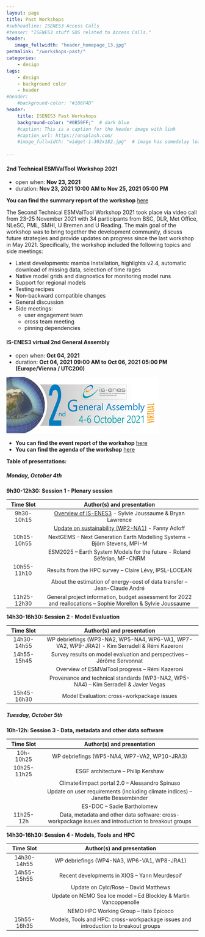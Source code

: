```yaml
---
layout: page
title: Past Workshops
#subheadline: ISENES3 Access Calls
#teaser: "ISENES3 stuff SOS related to Access Calls."
header:
   image_fullwidth: "header_homepage_13.jpg"
permalink: "/workshops-past/"
categories:
    - design
tags:
    - design
    - background color
    - header
#header:
    #background-color: "#186F4D"
header:
    title: ISENES3 Past Workshops
    background-color: "#0B59FF;"  # dark blue
    #caption: This is a caption for the header image with link
    #caption_url: https://unsplash.com/
    #image_fullwidth: "widget-1-302x182.jpg"  # image has somedelay loading

---
```


#### <a name="esmv1"></a>2nd Technical ESMValTool Workshop 2021
- open when: **Nov 23, 2021**
- duration: **Nov 23, 2021 10:00 AM to Nov 25, 2021 05:00 PM**

**You can find the summary report of the workshop** [here](https://raw.githubusercontent.com/valeriupredoi/valeriupredoi.github.io/master/pdf_documents/Summary_ESMValTool_Workshop_Nov_2021.pdf)

The Second Technical ESMValTool Workshop 2021 took place via video call from 23-25 November 2021 with 34 participants from BSC, DLR, Met Office, NLeSC, PML, SMHI, U Bremen and U Reading. The main goal of the workshop was to bring together the development community, discuss future strategies and provide updates on progress since the last workshop in May 2021. Specifically, the workshop included the following topics and side meetings:

- Latest developments: mamba Installation, highlights v2.4, automatic download of missing data, selection of time rages
- Native model grids and diagnostics for monitoring model runs
- Support for regional models
- Testing recipes
- Non-backward compatible changes
- General discussion
- Side meetings:
  - user engagement team
  - cross team meeting
  - pinning dependencies



#### <a name="isenes3ga"></a>IS-ENES3 virtual 2nd General Assembly
- open when: **Oct 04, 2021**
- duration: **Oct 04, 2021 09:00 AM to Oct 06, 2021 05:00 PM (Europe/Vienna / UTC200)**

![isenes3GA](../images/isenes3GA-2021.png)

- **You can find the event report of the workshop** [here](https://raw.githubusercontent.com/valeriupredoi/valeriupredoi.github.io/master/pdf_documents/IS-ENES3_M1.4.pdf)
- **You can find the agenda of the workshop** [here](https://raw.githubusercontent.com/valeriupredoi/valeriupredoi.github.io/master/pdf_documents/Agenda_IS-ENES3_Virtual_GA2_v4.pdf)

**Table of presentations:**

##### Monday, October 4th
**9h30-12h30: Session 1 - Plenary session**

Time Slot | Author(s) and presentation
:--------:|:--------------------------:
9h30-10h15 | [Overview of IS-ENES3](https://raw.githubusercontent.com/valeriupredoi/valeriupredoi.github.io/master/pdf_documents/IS-ENES3_GA2_overview_v2.pdf) - Sylvie Joussaume & Bryan Lawrence
           | [Update on sustainability (WP2-NA1)](https://raw.githubusercontent.com/valeriupredoi/valeriupredoi.github.io/master/pdf_documents/IS-ENES_GA2_WP2-NA1_sustain.pdf) - Fanny Adloff
10h15-10h55 | NextGEMS – Next Generation Earth Modelling Systems - Björn Stevens, MPI-M
            | ESM2025 – Earth System Models for the future - Roland Séférian, MF-CNRM
10h55-11h10 | Results from the HPC survey – Claire Lévy, IPSL-LOCEAN
            | About the estimation of energy-cost of data transfer – Jean-Claude André
11h25-12h30 | General project information, budget assessment for 2022 and reallocations – Sophie Morellon & Sylvie Joussaume

**14h30-16h30: Session 2 - Model Evaluation**

Time Slot | Author(s) and presentation
:--------:|:--------------------------:
14h30-14h55 | WP debriefings (WP3-NA2, WP5-NA4, WP6-VA1, WP7-VA2, WP9-JRA2) - Kim Serradell & Rémi Kazeroni
14h55-15h45 | Survey results on model evaluation and perspectives – Jérôme Servonnat
            | Overview of ESMValTool progress – Rémi Kazeroni
            | Provenance and technical standards (WP3-NA2, WP5-NA4) – Kim Serradell & Javier Vegas
15h45-16h30 | Model Evaluation: cross-workpackage issues

##### Tuesday, October 5th
**10h-12h: Session 3 - Data, metadata and other data software**

Time Slot | Author(s) and presentation
:--------:|:--------------------------:
10h-10h25 | WP debriefings (WP5-NA4, WP7-VA2, WP10-JRA3)
10h25-11h25 | ESGF architecture – Philip Kershaw
            | Climate4impact portal 2.0 – Alessandro Spinuso
            | Update on user requirements (including climate indices) – Janette Bessembinder
            | ES-DOC – Sadie Bartholomew
11h25-12h | Data, metadata and other data software: cross-workpackage issues and introduction to breakout groups

**14h30-16h30: Session 4 - Models, Tools and HPC**

Time Slot | Author(s) and presentation
:--------:|:--------------------------:
14h30-14h55 | WP debriefings (WP4-NA3, WP6-VA1, WP8-JRA1)
14h55-15h55 | Recent developments in XIOS – Yann Meurdesoif
            | Update on Cylc/Rose – David Matthews
            | Update on NEMO Sea Ice model – Ed Blockley & Martin Vancoppenolle
            | NEMO HPC Working Group – Italo Epicoco
15h55-16h35 | Models, Tools and HPC: cross-workpackage issues and introduction to breakout groups

